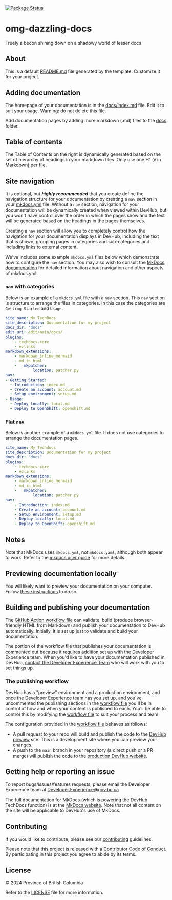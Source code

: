 [![Package Status](https://github.com/bcgov/devhub-transfer-test/actions/workflows/publish.yaml/badge.svg)](https://github.com/bcgov/devhub-transfer-test/actions/workflows/publish.yaml)


# omg-dazzling-docs

Truely a becon shining down on a shadowy world of lesser docs

## About

This is a default [README.md](README.md) file generated by the template. Customize it for your project.


## Adding documentation

The homepage of your documentation is in the [docs/index.md](docs/index.md) file. Edit it to suit your usage. Warning: do not delete this file. 

Add documentation pages by  adding more markdown (.md) files to the [docs](docs) folder.

## Table of contents

The Table of Contents on the right is dynamically generated based on the set of hierarchy
of headings in your markdown files. Only use one H1 (`#` in Markdown) per file.

## Site navigation

It is optional, but ***highly recommended*** that you create define the navigation structure for your documentation by creating a `nav` section in your [mkdocs.yml](mkdocs.yml) file. Without a `nav` section,  navigation for your documentation will be dynamically created when viewed within DevHub, but you won't have control over the order in which the pages show and the text will be generated based on the headings in the pages themselves.

Creating a `nav` section will allow you to completely control how the navigation for your documentation displays in DevHub, including the text that is shown, grouping pages in categories and sub-categories and including links to external content.

We've includes some example `mkdocs.yml` files below which demonstrate how to configure the `nav` section. You may also wish to consult the [MkDocs documentation](https://www.mkdocs.org/user-guide/writing-your-docs/#configure-pages-and-navigation) for detailed information about navigation and other aspects of mkdocs.yml.

### `nav` with categories

Below is an example of a `mkdocs.yml` file with a `nav` section. This `nav` section is structure to arrange the files in categories. In this case the categories are `Getting Started` and `Usage`.

```yaml
site_name: My TechDocs
site_description: Documentation for my project
docs_dir: "docs"
edit_uri: edit/main/docs/
plugins:
    - techdocs-core
    - ezlinks
markdown_extensions:
    - markdown_inline_mermaid
    - md_in_html
    -   mkpatcher:
            location: patcher.py
nav:
- Getting Started:
  - Introduction: index.md
  - Create an account: account.md
  - Setup environment: setup.md
- Usage:
  - Deploy locally: local.md 
  - Deploy to OpenShift: openshift.md
```

### Flat `nav`

Below is another example of a `mkdocs.yml` file. It does not use categories to arrange the documentation pages.

```yaml
site_name: My Techdocs
site_description: Documentation for my project
docs_dir: "docs"
plugins:
    - techdocs-core
    - ezlinks
markdown_extensions:
    - markdown_inline_mermaid
    - md_in_html
    -   mkpatcher:
            location: patcher.py
nav:
    - Introduction: index.md
    - Create an account: account.md
    - Setup environment: setup.md
    - Deploy locally: local.md
    - Deploy to OpenShift: openshift.md
```

## Notes

Note that MkDocs uses `mkdocs.yml`, not `mkdocs.yaml`, although both appear to work.
Refer to the [mkdocs user guide](https://www.mkdocs.org/user-guide/configuration/) for more details.

## Previewing documentation locally

You will likely want to preview your documentation on your computer. Follow [these instructions](https://github.com/bcgov/devhub-techdocs-publish/blob/main/docs/index.md#how-to-use-the-docker-image-to-preview-content-locally) to do so.

## Building and publishing your documentation

The [GitHub Action workflow file](.github/workflows/publish.yaml) can validate, build (produce browser-friendly HTML from Markdown) and publish your documentation to DevHub automatically.  Initially, it is set up just to validate and build your documentation. 

The portion of the workflow file that publishes your documentation is commented out because it requires addition set up with the Developer Experience team. When you'd like to have your documentation published in DevHub, [contact the Developer Experience Team](mailto:developer.experience@gov.bc.ca) who will work with you to set things up. 

### The publishing workflow

DevHub has a "preview" environment and a production environment, and once the Developer Experience team has you set up, and you've uncommented the publishing sections in the [workflow file](.github/workflows/publish.yaml) you'll be in control of how and when your content is published to each. You'll be able to control this by modifying the [workflow file](.github/workflows/publish.yaml) to suit your process and team.

The configuration provided in the [workflow file](.github/workflows/publish.yaml) behaves as follows: 

* A pull request to your repo will build and publish the code to the [DevHub preview](https://dev.developer.gov.bc.ca) site. This is a development site where you can preview your changes.
* A push to the `main` branch in your repository (a direct push or a PR merge) will publish the code to the [production DevHub website](http://developer.gov.bc.ca).

## Getting help or reporting an issue

To report bugs/issues/features requests, please email the Developer Experience team at [Developer.Experience@gov.bc.ca](mailto:Developer.Experience@gov.bc.ca)

The full documentation for MkDocs (which is powering the DevHub TechDocs function) is at the [MkDocs website](https://www.mkdocs.org/user-guide/writing-your-docs/). Note that not all content on the site will be applicable to DevHub's use of MkDocs.

## Contributing
If you would like to contribute, please see our [contributing](CONTRIBUTING.md) guidelines.

Please note that this project is released with a [Contributor Code of Conduct](CODE-OF-CONDUCT.md). By participating in this project you agree to abide by its terms.

## License

© 2024 Province of British Columbia

Refer to the [LICENSE](LICENSE.md) file for more information.

